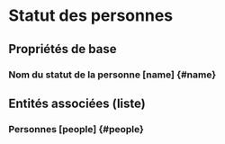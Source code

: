 # Statut des personnes
<!--- THIS FILE IS GENERATED PLEASE DO NOT EDIT IT DIRECTLY --->



## Propriétés de base

### Nom du statut de la personne [name] {#name}
        




## Entités associées (liste)

### Personnes [people] {#people}
        




